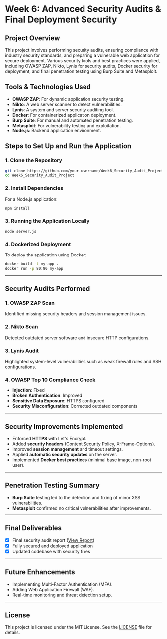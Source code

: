 # Week 6: Advanced Security Audits & Final Deployment Security

## Project Overview
This project involves performing security audits, ensuring compliance with industry security standards, and preparing a vulnerable web application for secure deployment. Various security tools and best practices were applied, including OWASP ZAP, Nikto, Lynis for security audits, Docker security for deployment, and final penetration testing using Burp Suite and Metasploit.

## Tools & Technologies Used
- **OWASP ZAP**: For dynamic application security testing.
- **Nikto**: A web server scanner to detect vulnerabilities.
- **Lynis**: A system and server security auditing tool.
- **Docker**: For containerized application deployment.
- **Burp Suite**: For manual and automated penetration testing.
- **Metasploit**: For vulnerability testing and exploitation.
- **Node.js**: Backend application environment.

## Steps to Set Up and Run the Application

### 1. Clone the Repository
```bash
git clone https://github.com/your-username/Week6_Security_Audit_Project.git
cd Week6_Security_Audit_Project
```

### 2. Install Dependencies
For a Node.js application:
```bash
npm install
```

### 3. Running the Application Locally
```bash
node server.js
```

### 4. Dockerized Deployment
To deploy the application using Docker:
```bash
docker build -t my-app .
docker run -p 80:80 my-app
```

---

## Security Audits Performed

### 1. OWASP ZAP Scan
Identified missing security headers and session management issues.

### 2. Nikto Scan
Detected outdated server software and insecure HTTP configurations.

### 3. Lynis Audit
Highlighted system-level vulnerabilities such as weak firewall rules and SSH configurations.

### 4. OWASP Top 10 Compliance Check
- **Injection**: Fixed
- **Broken Authentication**: Improved
- **Sensitive Data Exposure**: HTTPS configured
- **Security Misconfiguration**: Corrected outdated components

---

## Security Improvements Implemented
- Enforced **HTTPS** with Let's Encrypt.
- Added **security headers** (Content Security Policy, X-Frame-Options).
- Improved **session management** and timeout settings.
- Applied **automatic security updates** on the server.
- Implemented **Docker best practices** (minimal base image, non-root user).

---

## Penetration Testing Summary
- **Burp Suite** testing led to the detection and fixing of minor XSS vulnerabilities.
- **Metasploit** confirmed no critical vulnerabilities after improvements.

---

## Final Deliverables
- [x] Final security audit report ([View Report](docs/Week6_Security_Audit_Report.md))
- [x] Fully secured and deployed application
- [x] Updated codebase with security fixes

---

## Future Enhancements
- Implementing Multi-Factor Authentication (MFA).
- Adding Web Application Firewall (WAF).
- Real-time monitoring and threat detection setup.

---

## License
This project is licensed under the MIT License. See the [LICENSE](LICENSE) file for details.





